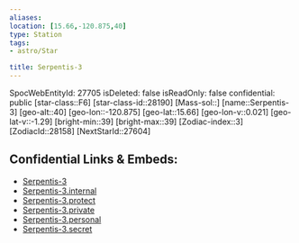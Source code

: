 ```yaml
---
aliases: 
location: [15.66,-120.875,40]
type: Station
tags:
- astro/Star

title: Serpentis-3
---
```

SpocWebEntityId: 27705
isDeleted: false
isReadOnly: false
confidential: public
[star-class::F6]
[star-class-id::28190]
[Mass-sol::]
[name::Serpentis-3]
[geo-alt::40]
[geo-lon::-120.875]
[geo-lat::15.66]
[geo-lon-v::0.021]
[geo-lat-v::-1.29]
[bright-min::39]
[bright-max::39]
[Zodiac-index::3]
[ZodiacId::28158]
[NextStarId::27604]



## Confidential Links & Embeds: 
- [Serpentis-3](../../../_public/astro/Star/Serpentis-3.md) 
- [Serpentis-3.internal](../../../_internal/astro/Star/Serpentis-3.internal.md) 
- [Serpentis-3.protect](../../../_protect/astro/Star/Serpentis-3.protect.md) 
- [Serpentis-3.private](../../../_private/astro/Star/Serpentis-3.private.md) 
- [Serpentis-3.personal](../../../_personal/astro/Star/Serpentis-3.personal.md) 
- [Serpentis-3.secret](../../../_secret/astro/Star/Serpentis-3.secret.md) 
